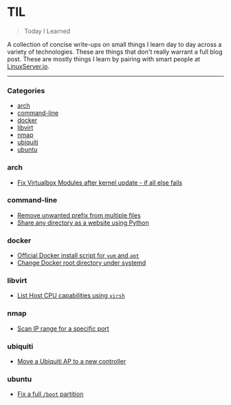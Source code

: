 # TIL

> Today I Learned

A collection of concise write-ups on small things I learn day to day across a variety of technologies. These are things that don't really warrant a full blog post. These are mostly things I learn by pairing with smart people at [LinuxServer.io](http://linuxserver.io/).

---

### Categories

* [arch](#arch)
* [command-line](#command-line)
* [docker](#docker)
* [libvirt](#libvirt)
* [nmap](#nmap)
* [ubiquiti](#ubiquiti)
* [ubuntu](#ubuntu)

### arch

- [Fix Virtualbox Modules after kernel update -  if all else fails](arch/virtualbox-fix-modules-burn-way.md)

### command-line

- [Remove unwanted prefix from multiple files](command-line/remove-unwanted-prefixes.md)
- [Share any directory as a website using Python](command-line/use-python-to-webshare-any-directory.md)

### docker

- [Official Docker install script for `yum` and `apt`](docker/yum-apt-repos-docker.md)
- [Change Docker root directory under systemd](docker/change-docker-root.md)

### libvirt

- [List Host CPU capabilities using `virsh`](libvirt/virsh-host-cpu.md)

### nmap

- [Scan IP range for a specific port](nmap/scan-ip-range-for-port.md)

### ubiquiti

- [Move a Ubiquiti AP to a new controller](ubiquiti/move-ap-to-new-controller.md)

### ubuntu

- [Fix a full `/boot` partition](ubuntu/ubuntu_full_boot_partition.md)
